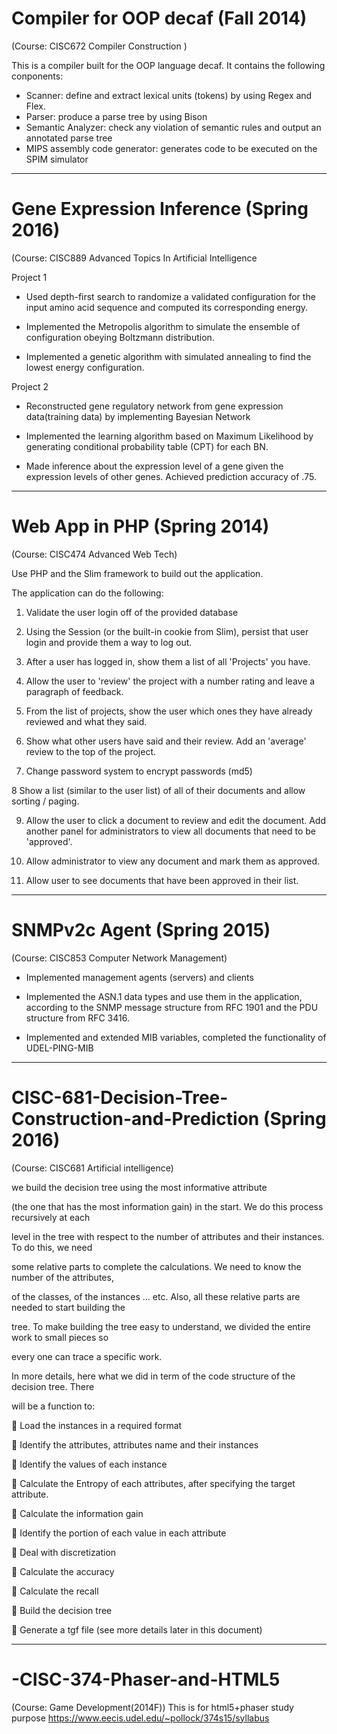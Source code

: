 # Compiler for OOP decaf (Fall 2014)
(Course: CISC672 Compiler Construction )

This is a compiler built for the OOP language decaf. It contains the following conponents:

- Scanner: define and extract lexical units (tokens) by using Regex and Flex.
- Parser: produce a parse tree by using Bison
- Semantic Analyzer: check any violation of semantic rules and output an annotated parse tree
- MIPS assembly code generator: generates code to be executed on the SPIM simulator


-------------------------------------------------------------------------------------------------------------------------
# Gene Expression Inference (Spring 2016)
(Course: CISC889 Advanced Topics In Artificial Intelligence

Project 1
 
- Used depth-first search to randomize a validated configuration for the input amino acid sequence and computed its corresponding energy.
 
- Implemented the Metropolis algorithm to simulate the ensemble of configuration obeying Boltzmann distribution.
 
- Implemented a genetic algorithm with simulated annealing to find the lowest energy configuration.
 
Project 2
 
- Reconstructed gene regulatory network from gene expression data(training data) by implementing Bayesian Network
 
- Implemented the learning algorithm based on Maximum Likelihood by generating conditional probability table (CPT) for each BN.
 
- Made inference about the expression level of a gene given the expression levels of other genes. Achieved prediction accuracy of .75.

-------------------------------------------------------------------------------------------------------------------------
# Web App in PHP (Spring 2014)
(Course: CISC474 Advanced Web Tech)

Use PHP and the Slim framework to build out the application. 

The application can do the following:

1. Validate the user login off of the provided database

2. Using the Session (or the built-in cookie from Slim), persist that user login and provide them a way to log out.

3. After a user has logged in, show them a list of all 'Projects' you have.

4. Allow the user to 'review' the project with a number rating and leave a paragraph of feedback.

5. From the list of projects, show the user which ones they have already reviewed and what they said.

6. Show what other users have said and their review. Add an 'average' review to the top of the project.

7. Change password system to encrypt passwords (md5)

8 Show a list (similar to the user list) of all of their documents and allow sorting / paging.

9. Allow the user to click a document to review and edit the document.
Add another panel for administrators to view all documents that need to be 'approved'.

10. Allow administrator to view any document and mark them as approved.

11. Allow user to see documents that have been approved in their list.

-------------------------------------------------------------------------------------------------------------------------
# SNMPv2c Agent (Spring 2015)
(Course: CISC853 Computer Network Management)

- Implemented management agents (servers) and clients

- Implemented the ASN.1 data types and use them in the application, according to the SNMP message structure from RFC 1901 and the PDU structure from RFC 3416. 

- Implemented and extended MIB variables,  completed the functionality of UDEL-PING-MIB

-------------------------------------------------------------------------------------------------------------------------
# CISC-681-Decision-Tree-Construction-and-Prediction (Spring 2016)
(Course: CISC681 Artificial intelligence)

we build the decision tree using the most informative attribute

(the one that has the most information gain) in the start. We do this process recursively at each

level in the tree with respect to the number of attributes and their instances. To do this, we need

some relative parts to complete the calculations. We need to know the number of the attributes,

of the classes, of the instances … etc. Also, all these relative parts are needed to start building the

tree. To make building the tree easy to understand, we divided the entire work to small pieces so

every one can trace a specific work.

In more details, here what we did in term of the code structure of the decision tree. There

will be a function to:

 Load the instances in a required format

 Identify the attributes, attributes name and their instances

 Identify the values of each instance

 Calculate the Entropy of each attributes, after specifying the target attribute.

 Calculate the information gain

 Identify the portion of each value in each attribute

 Deal with discretization

 Calculate the accuracy

 Calculate the recall

 Build the decision tree

 Generate a tgf file (see more details later in this document)

-------------------------------------------------------------------------------------------------------------------------
# -CISC-374-Phaser-and-HTML5
(Course: Game Development(2014F)) This is for html5+phaser study purpose 
https://www.eecis.udel.edu/~pollock/374s15/syllabus

